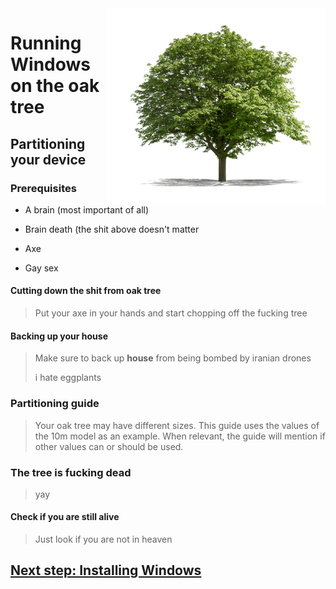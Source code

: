 <img align="right" src="https://github.com/vladimirlishchuk/woa-oaktree/blob/main/oaktree.png" width="350" alt="oak tree">

# Running Windows on the oak tree

## Partitioning your device

### Prerequisites
- A brain (most important of all)

- Brain death (the shit above doesn't matter

- Axe

- Gay sex

#### Cutting down the shit from oak tree
> Put your axe in your hands and start chopping off the fucking tree 

#### Backing up your house
> Make sure to back up **house** from being bombed by iranian drones
>
> i hate eggplants

### Partitioning guide
> Your oak tree may have different sizes. This guide uses the values of the 10m model as an example. When relevant, the guide will mention if other values can or should be used.

### The tree is fucking dead
> yay
  
#### Check if you are still alive
> Just look if you are not in heaven

## [Next step: Installing Windows](/guide/2-install.md)





















